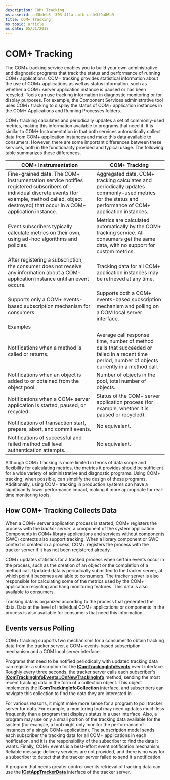 ```yaml
---
description: COM+ Tracking
ms.assetid: ad3bdeb5-f303-411a-abfb-ccde3f9a86b9
title: COM+ Tracking
ms.topic: article
ms.date: 05/31/2018
---
```


# COM+ Tracking

The COM+ tracking service enables you to build your own administrative and diagnostic programs that track the status and performance of running COM+ applications. COM+ tracking provides statistical information about the use of COM+ applications as well as status information, such as whether a COM+ server application instance is paused or has been recycled. Tools can use tracking information in diagnostic monitoring or for display purposes. For example, the Component Services administrative tool uses COM+ tracking to display the status of COM+ application instances in the COM+ Applications and Running Processes folders.

COM+ tracking calculates and periodically updates a set of commonly-used metrics, making this information available to programs that need it. It is similar to COM+ Instrumentation in that both services automatically collect data from COM+ application instances and make this data available to consumers. However, there are some important differences between these services, both in the functionality provided and typical usage. The following table summarizes these differences.



| COM+ Instrumentation                                                                                                                                                                                                   | COM+ Tracking                                                                                                                                                     |
|------------------------------------------------------------------------------------------------------------------------------------------------------------------------------------------------------------------------|-------------------------------------------------------------------------------------------------------------------------------------------------------------------|
| Fine-grained data. The COM+ instrumentation service notifies registered subscribers of individual discrete events (for example, method called, object destroyed) that occur in a COM+ application instance.<br/> | Aggregated data. COM+ tracking calculates and periodically updates commonly-used metrics for the status and performance of COM+ application instances.<br/> |
| Event subscribers typically calculate metrics on their own, using ad-hoc algorithms and policies.<br/>                                                                                                           | Metrics are calculated automatically by the COM+ tracking service. All consumers get the same data, with no support for custom metrics.<br/>                |
| After registering a subscription, the consumer does not receive any information about a COM+ application instance until an event occurs.<br/>                                                                    | Tracking data for all COM+ application instances may be retrieved at any time.<br/>                                                                         |
| Supports only a COM+ events-based subscription mechanism for consumers.<br/>                                                                                                                                     | Supports both a COM+ events-based subscription mechanism and polling on a COM local server interface.<br/>                                                  |
| Examples                                                                                                                                                                                                               |                                                                                                                                                                   |
| Notifications when a method is called or returns.<br/>                                                                                                                                                           | Average call response time, number of method calls that succeeded or failed in a recent time period, number of objects currently in a method call.<br/>     |
| Notifications when an object is added to or obtained from the object pool.<br/>                                                                                                                                  | Number of objects in the pool, total number of objects.<br/>                                                                                                |
| Notifications when a COM+ server application is started, paused, or recycled.<br/>                                                                                                                               | Status of the COM+ server application process (for example, whether it is paused or recycled).<br/>                                                         |
| Notifications of transaction start, prepare, abort, and commit events.<br/>                                                                                                                                      | No equivalent.<br/>                                                                                                                                         |
| Notifications of successful and failed method call level authentication attempts.<br/>                                                                                                                           | No equivalent.<br/>                                                                                                                                         |



 

Although COM+ tracking is more limited in terms of data scope and flexibility for calculating metrics, the metrics it provides should be sufficient for a wide variety of administrative and diagnostic programs. Using COM+ tracking, when possible, can simplify the design of these programs. Additionally, using COM+ tracking in production systems can have a significantly lower performance impact, making it more appropriate for real-time monitoring tools.

## How COM+ Tracking Collects Data

When a COM+ server application process is started, COM+ registers the process with the *tracker server*, a component of the system application. Components in COM+ library applications and services without components (SWC) contexts also support tracking. When a library component or SWC context is created in a process, COM+ registers the process with the tracker server if it has not been registered already.

COM+ updates statistics for a tracked process when certain events occur in the process, such as the creation of an object or the completion of a method call. Updated data is periodically submitted to the tracker server, at which point it becomes available to consumers. The tracker server is also responsible for calculating some of the metrics used by the COM+ application recycling and hang monitoring features. This data is also available to consumers.

Tracking data is organized according to the process that generated the data. Data at the level of individual COM+ applications or components in the process is also available for consumers that need this information.

## Events versus Polling

COM+ tracking supports two mechanisms for a consumer to obtain tracking data from the tracker server, a COM+ events-based subscription mechanism and a COM local server interface.

Programs that need to be notified periodically with updated tracking data can register a subscription for the [**IComTrackingInfoEvents**](/windows/desktop/api/ComSvcs/nn-comsvcs-icomtrackinginfoevents) event interface. Roughly every three seconds, the tracker server calls each subscriber's [**IComTrackingInfoEvents::OnNewTrackingInfo**](/windows/desktop/api/ComSvcs/nf-comsvcs-icomtrackinginfoevents-onnewtrackinginfo) method, sending the most recent tracking data in the form of a collection object. This object implements the [**IComTrackingInfoCollection**](/windows/desktop/api/ComSvcs/nn-comsvcs-icomtrackinginfocollection) interface, and subscribers can navigate this collection to find the data they are interested in.

For various reasons, it might make more sense for a program to poll tracker server for data. For example, a monitoring tool may need updates much less frequently than a program that displays status in a user interface. Also, a program may use only a small portion of the tracking data available for the system (for example, a tool might only monitor the performance of instances of a single COM+ application). The subscription model sends each subscriber the tracking data for all COM+ applications in each notification, and it is the responsibility of the subscriber to find the data it wants. Finally, COM+ events is a best-effort event notification mechanism. Reliable message delivery services are not provided, and there is no way for a subscriber to detect that the tracker server failed to send it a notification.

A program that needs greater control over its retrieval of tracking data can use the [**IGetAppTrackerData**](/windows/desktop/api/ComSvcs/nn-comsvcs-igetapptrackerdata) interface of the tracker server.

 

 




